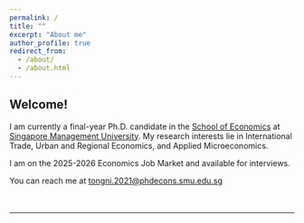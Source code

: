 ```yaml
---
permalink: /
title: ""
excerpt: "About me"
author_profile: true
redirect_from: 
  - /about/
  - /about.html
---
```


## Welcome!

I am currently a final-year Ph.D. candidate in the [School of Economics](https://economics.smu.edu.sg/) at [Singapore Management University](https://www.smu.edu.sg/). My research interests lie in International Trade, Urban and Regional Economics, and Applied Microeconomics.

I am on the 2025-2026 Economics Job Market and available for interviews.

You can reach me at [tongni.2021@phdecons.smu.edu.sg](mailto:tongni.2021@phdecons.smu.edu.sg) <br><br><br>

-----------
<div class="wrapper" onclick="return false;" oncontextmenu="return false;">
<script type='text/javascript' id='clustrmaps' src='//cdn.clustrmaps.com/map_v2.js?cl=116baa&w=350&t=n&d=l4NOF0EHvJbL-Y527vkql27ZUsu-WPoKNsUXt_Bsm_Y&co=ffffff&cmo=3acc3a&cmn=ff5353&ct=cdd4d9'></script>
</div>


